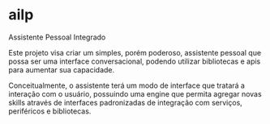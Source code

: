 # ailp
Assistente Pessoal Integrado

Este projeto visa criar um simples, porém poderoso, assistente pessoal que possa ser uma interface conversacional, podendo utilizar bibliotecas e apis para aumentar sua capacidade.

Conceitualmente, o assistente terá um modo de interface que tratará a interação com o usuário, possuindo uma engine que permita agregar novas skills através de interfaces padronizadas de integração com serviços, periféricos e bibliotecas.
